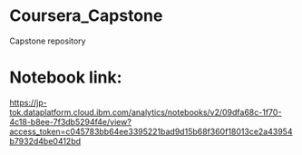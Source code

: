 # Coursera_Capstone
Capstone repository
# Notebook link:
https://jp-tok.dataplatform.cloud.ibm.com/analytics/notebooks/v2/09dfa68c-1f70-4c18-b8ee-7f3db5294f4e/view?access_token=c045783bb64ee3395221bad9d15b68f360f18013ce2a43954b7932d4be0412bd
